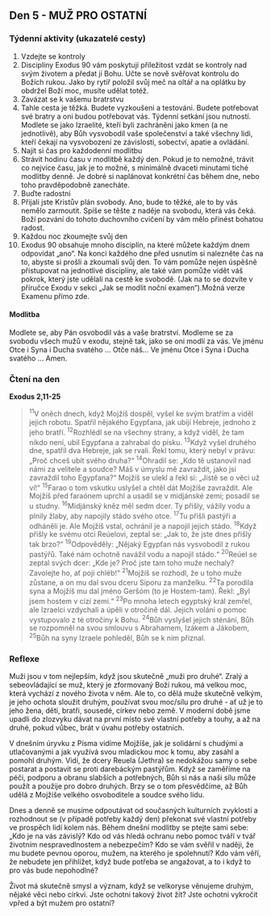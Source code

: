 ## Den 5 - MUŽ PRO OSTATNÍ

### Týdenní aktivity (ukazatelé cesty)

1. Vzdejte se kontroly
1. Disciplíny Exodus 90 vám poskytují příležitost vzdát se kontroly nad svým životem a předat ji Bohu. Učte se nově svěřovat kontrolu do Božích rukou. Jako by rytíř položil svůj meč na oltář a na oplátku by obdržel Boží moc, musíte udělat totéž.
1. Zavázat se k vašemu bratrstvu
1. Tahle cesta je těžká. Budete vyzkoušeni a testováni. Budete potřebovat své bratry a oni budou potřebovat vás. Týdenní setkání jsou nutností. Modlete se jako Izraelité, kteří byli zachráněni jako kmen (a ne jednotlivě), aby Bůh vysvobodil vaše společenství a také všechny lidi, kteří čekají na vysvobození ze závislosti, sobectví, apatie a ovládání.
1. Najít si čas pro každodenní modlitbu
1. Strávit hodinu času v modlitbě každý den. Pokud je to nemožné, trávit co nejvíce času, jak je to možné, s minimálně dvaceti minutami tiché modlitby denně. Je dobré si naplánovat konkrétní čas během dne, nebo toho pravděpodobně zanecháte.
1. Buďte radostní
1. Přijali jste Kristův plán svobody. Ano, bude to těžké, ale to by vás nemělo zarmoutit. Spíše se těšte z naděje na svobodu, která vás čeká. Boží pozvání do tohoto duchovního cvičení by vám mělo přinést bohatou radost.
1. Každou noc zkoumejte svůj den
1. Exodus 90 obsahuje mnoho disciplín, na které můžete každým dnem odpovídat „ano“. Na konci každého dne před usnutím si nalezněte čas na to, abyste si prošli a zkoumali svůj den. To vám pomůže nejen úspěšně přistupovat na jednotlivé disciplíny, ale také vám pomůže vidět váš pokrok, který jste udělali na cestě ke svobodě. (Jak na to se dozvíte v příručce Exodu v sekci „Jak se modlit noční examen“).Možná verze Examenu přímo zde.

#### Modlitba

Modlete se, aby Pán osvobodil vás a vaše bratrství.
Modleme se za svobodu všech mužů v exodu, stejně tak, jako se oni modlí za vás.
Ve jménu Otce i Syna i Ducha svatého … Otče náš… Ve jménu Otce i Syna i Ducha svatého … Amen.

### Čtení na den

**Exodus 2,11-25**

> <sup>11</sup>V oněch dnech, když Mojžíš dospěl, vyšel ke svým bratřím a viděl jejich robotu. Spatřil nějakého Egypťana, jak ubíjí Hebreje, jednoho z jeho bratří.
> <sup>12</sup>Rozhlédl se na všechny strany, a když viděl, že tam nikdo není, ubil Egypťana a zahrabal do písku.
> <sup>13</sup>Když vyšel druhého dne, spatřil dva Hebreje, jak se rvali. Řekl tomu, který nebyl v právu: „Proč chceš ubít svého druha?“
> <sup>14</sup>Ohradil se: „Kdo tě ustanovil nad námi za velitele a soudce? Máš v úmyslu mě zavraždit, jako jsi zavraždil toho Egypťana?“ Mojžíš se ulekl a řekl si: „Jistě se o věci už ví!“
> <sup>15</sup>Farao o tom vskutku uslyšel a chtěl dát Mojžíše zavraždit. Ale Mojžíš před faraónem uprchl a usadil se v midjánské zemi; posadil se u studny.
> <sup>16</sup>Midjánský kněz měl sedm dcer. Ty přišly, vážily vodu a plnily žlaby, aby napojily stádo svého otce.
> <sup>17</sup>Tu přišli pastýři a odháněli je. Ale Mojžíš vstal, ochránil je a napojil jejich stádo.
> <sup>18</sup>Když přišly ke svému otci Reúelovi, zeptal se: „Jak to, že jste dnes přišly tak brzo?“
> <sup>19</sup>Odpověděly: „Nějaký Egypťan nás vysvobodil z rukou pastýřů. Také nám ochotně navážil vodu a napojil stádo.“
> <sup>20</sup>Reúel se zeptal svých dcer: „Kde je? Proč jste tam toho muže nechaly? Zavolejte ho, ať pojí chléb!“
> <sup>21</sup>Mojžíš se rozhodl, že u toho muže zůstane, a on mu dal svou dceru Siporu za manželku.
> <sup>22</sup>Ta porodila syna a Mojžíš mu dal jméno Geršóm (to je Hostem-tam). Řekl: „Byl jsem hostem v cizí zemi.“
> <sup>23</sup>Po mnoha letech egyptský král zemřel, ale Izraelci vzdychali a úpěli v otročině dál. Jejich volání o pomoc vystupovalo z té otročiny k Bohu.
> <sup>24</sup>Bůh vyslyšel jejich sténání, Bůh se rozpomněl na svou smlouvu s Abrahamem, Izákem a Jákobem,
> <sup>25</sup>Bůh na syny Izraele pohleděl, Bůh se k nim přiznal.

### Reflexe

Muži jsou v tom nejlepším, když jsou skutečně „muži pro druhé“. Zralý a sebeovládající se muž, který je zformovaný Boží rukou, má velkou moc, která vychází z nového života v něm.
Ale to, co dělá muže skutečně velkým, je jeho ochota sloužit druhým, používat svou moc/sílu pro druhé - ať už je to jeho žena, děti, bratři, sousedé, církev nebo země. V moderní době jsme upadli do zlozvyku dávat na první místo své vlastní potřeby a touhy, a až na druhé, pokud vůbec, brát v úvahu potřeby ostatních.

V dnešním úryvku z Písma vidíme Mojžíše, jak je solidární s chudými a utlačovanými a jak využívá svou mladickou moc k tomu, aby zasáhl a pomohl druhým. Vidí, že dcery Reuela (Jethra) se nedokážou samy o sebe postarat a postavit se proti darebáckým pastýřům.
Když se zaměříme na péči, podporu a obranu slabších a potřebných, Bůh si nás a naši sílu může použít a použije pro dobro druhých. Brzy se o tom přesvědčíme, až Bůh udělá z Mojžíše velkého osvoboditele a soudce svého lidu.

Dnes a denně se musíme odpoutávat od současných kulturních zvyklostí a rozhodnout se (v případě potřeby každý den) překonat své vlastní potřeby ve prospěch lidí kolem nás.
Během dnešní modlitby se ptejte sami sebe: „Kdo je na vás závislý? Kdo od vás hledá ochranu nebo pomoc tváří v tvář životním nespravedlnostem a nebezpečím? Kdo se vám svěřil v naději, že mu budete pevnou oporou, mužem, na kterého je spolehnutí? Kdo vám věří, že nebudete jen přihlížet, když bude potřeba se angažovat, a to i když to pro vás bude nepohodlné?

Život má skutečně smysl a význam, když se velkoryse věnujeme druhým, nějaké věci nebo církvi.
Jste ochotni takový život žít? Jste ochotni vykročit vpřed a být mužem pro ostatní?
